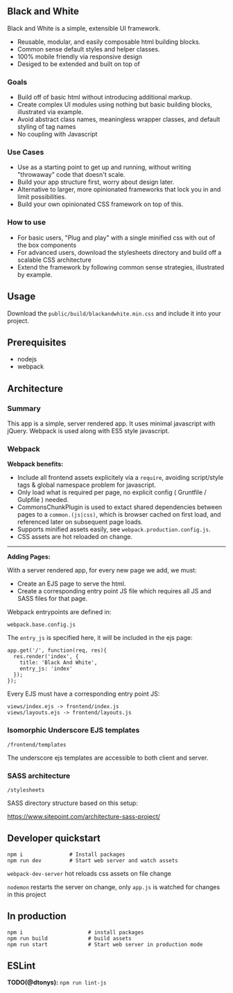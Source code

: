 ## Black and White

Black and White is a simple, extensible UI framework.

* Reusable, modular, and easily composable html building blocks.
* Common sense default styles and helper classes.
* 100% mobile friendly via responsive design
* Desiged to be extended and built on top of

### Goals

* Build off of basic html without introducing additional markup.
* Create complex UI modules using nothing but basic building blocks, illustrated via example.
* Avoid abstract class names, meaningless wrapper classes, and default styling of tag names
* No coupling with Javascript

### Use Cases

* Use as a starting point to get up and running, without writing "throwaway" code that doesn't scale.
* Build your app structure first, worry about design later.
* Alternative to larger, more opinionated frameworks that lock you in and limit possibilities.
* Build your own opinionated CSS framework on top of this.

### How to use

* For basic users, "Plug and play" with a single minified css with out of the box components
* For advanced users, download the stylesheets directory and build off a scalable CSS architecture
* Extend the framework by following common sense strategies, illustrated by example.

## Usage

Download the `public/build/blackandwhite.min.css` and include it into your project.


## Prerequisites

- nodejs
- webpack

## Architecture

### Summary

This app is a simple, server rendered app.  It uses minimal javascript with jQuery.  Webpack is used along with ES5 style javascript.

### Webpack

**Webpack benefits:**

- Include all frontend assets explicitely via a `require`, avoiding script/style tags & global namespace problem for javascript.
- Only load what is required per page, no explicit config ( Gruntfile / Gulpfile ) needed.
- CommonsChunkPlugin is used to extact shared dependencies between pages to a `common.(js|css)`, which is browser cached on first load, and referenced later on subsequent page loads.
- Supports minified assets easily, see `webpack.production.config.js`.
- CSS assets are hot reloaded on change.

---

**Adding Pages:**

With a server rendered app, for every new page we add, we must:
- Create an EJS page to serve the html.
- Create a corresponding entry point JS file which requires all JS and SASS files for that page.

Webpack entrypoints are defined in:

`webpack.base.config.js`

The `entry_js` is specified here, it will be included in the ejs page:
```
app.get('/', function(req, res){
  res.render('index', {
    title: 'Black And White',
    entry_js: 'index'
  });
});
```

Every EJS must have a corresponding entry point JS:
```
views/index.ejs -> frontend/index.js
views/layouts.ejs -> frontend/layouts.js
```


### Isomorphic Underscore EJS templates

`/frontend/templates`

The underscore ejs templates are accessible to both client and server.

### SASS architecture

`/stylesheets`

SASS directory structure based on this setup:

https://www.sitepoint.com/architecture-sass-project/



## Developer quickstart

```
npm i               # Install packages
npm run dev         # Start web server and watch assets
```

`webpack-dev-server` hot reloads css assets on file change

`nodemon` restarts the server on change, only `app.js` is watched for changes in this project

## In production

```
npm i                     # install packages
npm run build             # build assets
npm run start             # Start web server in production mode
```


## ESLint

**TODO(@dtonys):**  `npm run lint-js`
